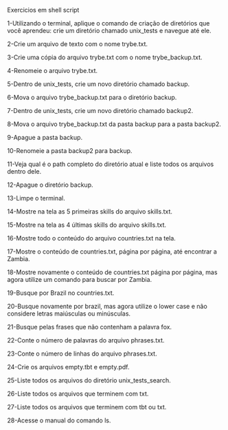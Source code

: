 Exercicios em shell script


1-Utilizando o terminal, aplique o comando de criação de diretórios que você aprendeu: crie um diretório chamado unix_tests e navegue até ele. 

2-Crie um arquivo de texto com o nome trybe.txt. 

3-Crie uma cópia do arquivo trybe.txt com o nome trybe_backup.txt. 

4-Renomeie o arquivo trybe.txt. 

5-Dentro de unix_tests, crie um novo diretório chamado backup. 

6-Mova o arquivo trybe_backup.txt para o diretório backup. 

7-Dentro de unix_tests, crie um novo diretório chamado backup2. 

8-Mova o arquivo trybe_backup.txt da pasta backup para a pasta backup2. 

9-Apague a pasta backup. 

10-Renomeie a pasta backup2 para backup. 

11-Veja qual é o path completo do diretório atual e liste todos os arquivos dentro dele. 

12-Apague o diretório backup. 

13-Limpe o terminal.

14-Mostre na tela as 5 primeiras skills do arquivo skills.txt. 

15-Mostre na tela as 4 últimas skills do arquivo skills.txt. 

16-Mostre todo o conteúdo do arquivo countries.txt na tela. 

17-Mostre o conteúdo de countries.txt, página por página, até encontrar a Zambia. 

18-Mostre novamente o conteúdo de countries.txt página por página, mas agora utilize um comando para buscar por Zambia. 

19-Busque por Brazil no countries.txt. 

20-Busque novamente por brazil, mas agora utilize o lower case e não considere letras maiúsculas ou minúsculas. 

21-Busque pelas frases que não contenham a palavra fox. 

22-Conte o número de palavras do arquivo phrases.txt. 

23-Conte o número de linhas do arquivo phrases.txt. 

24-Crie os arquivos empty.tbt e empty.pdf. 

25-Liste todos os arquivos do diretório unix_tests_search. 

26-Liste todos os arquivos que terminem com txt. 

27-Liste todos os arquivos que terminem com tbt ou txt. 

28-Acesse o manual do comando ls. 
